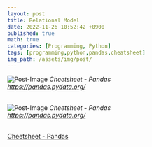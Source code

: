 ```yaml
---
layout: post
title: Relational Model
date: 2022-11-26 10:52:42 +0900
published: true
math: true
categories: [Programming, Python]
tags: [programming,python,pandas,cheatsheet]
img_path: /assets/img/post/
---
```



![Post-Image](Pandas-cheatsheet1.png)
_Cheetsheet - Pandas<br>
https://pandas.pydata.org/_
<br><br>


![Post-Image](Pandas-cheatsheet2.png)
_Cheetsheet - Pandas<br>
https://pandas.pydata.org/_
<br><br>


[Cheetsheet - Pandas](Pandas_Cheat_Sheet.pdf, "Cheetsheet - Pandas")